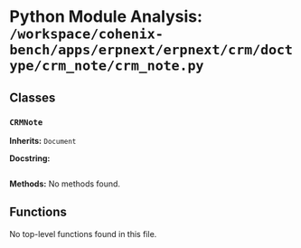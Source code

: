 # Python Module Analysis: `/workspace/cohenix-bench/apps/erpnext/erpnext/crm/doctype/crm_note/crm_note.py`

## Classes

### `CRMNote`
**Inherits:** `Document`


**Docstring:**
```

```

**Methods:**
No methods found.




## Functions

No top-level functions found in this file.
